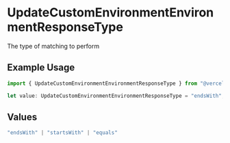 # UpdateCustomEnvironmentEnvironmentResponseType

The type of matching to perform

## Example Usage

```typescript
import { UpdateCustomEnvironmentEnvironmentResponseType } from "@vercel/sdk/models/updatecustomenvironmentop.js";

let value: UpdateCustomEnvironmentEnvironmentResponseType = "endsWith";
```

## Values

```typescript
"endsWith" | "startsWith" | "equals"
```